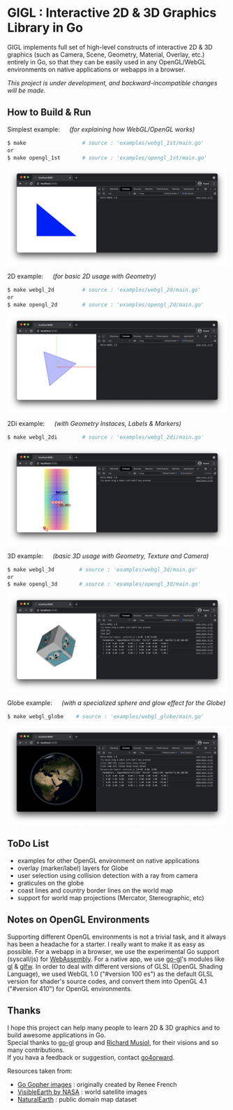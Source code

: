 # GIGL : Interactive 2D & 3D Graphics Library in Go

GIGL implements full set of high-level constructs of interactive 2D & 3D graphics 
(such as Camera, Scene, Geometry, Material, Overlay, etc.) entirely in Go, 
so that they can be easily used in any OpenGL/WebGL environments on native applications or webapps in a browser.

*This project is under development, and backward-incompatible changes will be made.*

## How to Build & Run 

Simplest example: &emsp; _(for explaining how WebGL/OpenGL works)_
```bash
$ make                  # source : 'examples/webgl_1st/main.go'
or
$ make opengl_1st       # source : 'examples/opengl_1st/main.go'
```
![webgl_1st_example result](examples/captured/xscreen_webgl1st.png)

2D example: &emsp; _(for basic 2D usage with Geometry)_
```bash
$ make webgl_2d         # source : 'examples/webgl_2d/main.go'
or
$ make opengl_2d        # source : 'examples/opengl_2d/main.go'
```
![webgl_2d_example result](examples/captured/xscreen_webgl2d.png)

2Di example: &emsp; _(with Geometry Instaces, Labels & Markers)_
```bash
$ make webgl_2di        # source : 'examples/webgl_2di/main.go'
```
![webgl_2d_example result](examples/captured/xscreen_webgl2di.png)

3D example: &emsp; _(basic 3D usage with Geometry, Texture and Camera)_
```bash
$ make webgl_3d        # source : 'examples/webgl_3d/main.go'
or
$ make opengl_3d       # source : 'examples/opengl_3d/main.go'
```
![webgl_3d_example result](examples/captured/xscreen_webgl3d.png)

Globe example: &emsp; _(with a specialized sphere and glow effect for the Globe)_
```bash
$ make webgl_globe    # source : 'examples/webgl_globe/main.go'
```
![webgl_globe_example result](examples/captured/xscreen_webglglobe.png)

## ToDo List

- examples for other OpenGL environment on native applications
- overlay (marker/label) layers for Globe
- user selection using collision detection with a ray from camera
- graticules on the globe
- coast lines and country border lines on the world map
- support for world map projections (Mercator, Stereographic, etc)

## Notes on OpenGL Environments

Supporting different OpenGL environments is not a trivial task, and it always has been a headache for a starter. 
I really want to make it as easy as possible.
For a webapp in a browser, we use the experimental Go support (syscall/js) for [WebAssembly](https://github.com/golang/go/wiki/WebAssembly).
For a native app, we use [go-gl](https://github.com/go-gl)'s modules like [gl](https://github.com/go-gl/gl) & [glfw](https://github.com/go-gl/glfl).
In order to deal with different versions of GLSL (OpenGL Shading Language), we used WebGL 1.0 ("#version 100 es") as the 
default GLSL version for shader's source codes, and convert them into OpenGL 4.1 ("#version 410") for OpenGL environments.

## Thanks

I hope this project can help many people to learn 2D & 3D graphics and to build awesome applications in Go.  
Special thanks to [go-gl](https://github.com/go-gl) group and [Richard Musiol](https://github.com/neelance), for their visions and so many contributions.  
If you hava a feedback or suggestion, contact [go4orward](https://github.com/go4orward).

Resources taken from:
- [Go Gopher images](https://golang.org/doc/gopher/) : originally created by Renee French
- [VisibleEarth by NASA](https://visibleearth.nasa.gov/collection/1484/blue-marble) : world satellite images
- [NaturalEarth](https://www.naturalearthdata.com/) : public domain map dataset
